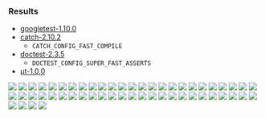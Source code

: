 ### Results

* [googletest-1.10.0](https://github.com/google/googletest/releases/tag/release-1.10.0)
* [catch-2.10.2](https://github.com/catchorg/Catch2/releases/download/v2.10.2/catch.hpp)
  * `CATCH_CONFIG_FAST_COMPILE`
* [doctest-2.3.5](https://github.com/onqtam/doctest/blob/master/doctest/doctest.h)
  * `DOCTEST_CONFIG_SUPER_FAST_ASSERTS`
* [μt-1.0.0](https://github.com/boost-experimental/ut/blob/master/include/boost/ut.hpp)

![](results/Compilation_assert_clang9.debug.png)
![](results/Compilation_assert_clang9.O2.png)
![](results/Compilation_assert_clang9.png)
![](results/Compilation_assert_gcc9.debug.png)
![](results/Compilation_assert_gcc9.O2.png)
![](results/Compilation_assert_gcc9.png)
![](results/Compilation_include_clang9.debug.png)
![](results/Compilation_include_clang9.O2.png)
![](results/Compilation_include_clang9.png)
![](results/Compilation_include_gcc9.debug.png)
![](results/Compilation_include_gcc9.O2.png)
![](results/Compilation_include_gcc9.png)
![](results/Compilation_suite+assert_clang9.debug.png)
![](results/Compilation_suite+assert_clang9.O2.png)
![](results/Compilation_suite+assert_clang9.png)
![](results/Compilation_suite+assert_gcc9.debug.png)
![](results/Compilation_suite+assert_gcc9.O2.png)
![](results/Compilation_suite+assert_gcc9.png)
![](results/Compilation_suite_clang9.debug.png)
![](results/Compilation_suite_clang9.O2.png)
![](results/Compilation_suite_clang9.png)
![](results/Compilation_suite_gcc9.debug.png)
![](results/Compilation_suite_gcc9.O2.png)
![](results/Compilation_suite_gcc9.png)
![](results/Compilation_test_clang9.debug.png)
![](results/Compilation_test_clang9.O2.png)
![](results/Compilation_test_clang9.png)
![](results/Compilation_test_gcc9.debug.png)
![](results/Compilation_test_gcc9.O2.png)
![](results/Compilation_test_gcc9.png)
![](results/Execution_assert_clang9.debug.png)
![](results/Execution_assert_clang9.O2.png)
![](results/Execution_assert_clang9.png)
![](results/Execution_assert_gcc9.debug.png)
![](results/Execution_assert_gcc9.O2.png)
![](results/Execution_assert_gcc9.png)
![](results/Execution_suite+assert_clang9.debug.png)
![](results/Execution_suite+assert_clang9.O2.png)
![](results/Execution_suite+assert_clang9.png)
![](results/Execution_suite+assert_gcc9.debug.png)
![](results/Execution_suite+assert_gcc9.O2.png)
![](results/Execution_suite+assert_gcc9.png)
![](results/Execution_suite_clang9.debug.png)
![](results/Execution_suite_clang9.O2.png)
![](results/Execution_suite_clang9.png)
![](results/Execution_suite_gcc9.debug.png)
![](results/Execution_suite_gcc9.O2.png)
![](results/Execution_suite_gcc9.png)
![](results/Execution_test_clang9.debug.png)
![](results/Execution_test_clang9.O2.png)
![](results/Execution_test_clang9.png)
![](results/Execution_test_gcc9.debug.png)
![](results/Execution_test_gcc9.O2.png)
![](results/Execution_test_gcc9.png)
